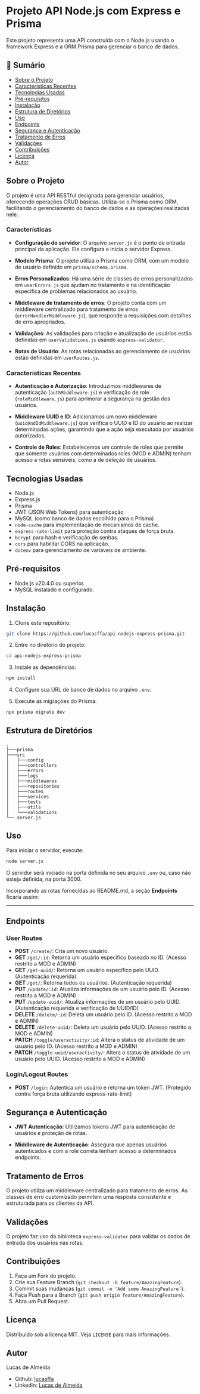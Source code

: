 # Projeto API Node.js com Express e Prisma

Este projeto representa uma API construída com o Node.js usando o framework Express e a ORM Prisma para gerenciar o banco de dados.

## 📌 Sumário

- [Sobre o Projeto](#sobre-o-projeto)
- [Características Recentes](#características-recentes)
- [Tecnologias Usadas](#tecnologias-usadas)
- [Pré-requisitos](#pré-requisitos)
- [Instalação](#instalação)
- [Estrutura de Diretórios](#estrutura-de-diretórios)
- [Uso](#uso)
- [Endpoints](#endpoints)
- [Segurança e Autenticação](#segurança-e-autenticação)
- [Tratamento de Erros](#tratamento-de-erros)
- [Validações](#validações)
- [Contribuições](#contribuições)
- [Licença](#licença)
- [Autor](#autor)

## Sobre o Projeto

O projeto é uma API RESTful designada para gerenciar usuários, oferecendo operações CRUD básicas. Utiliza-se o Prisma como ORM, facilitando o gerenciamento do banco de dados e as operações realizadas nele.

### Características

- **Configuração do servidor**: O arquivo `server.js` é o ponto de entrada principal da aplicação. Ele configura e inicia o servidor Express.

- **Modelo Prisma**: O projeto utiliza o Prisma como ORM, com um modelo de usuário definido em `prisma/schema.prisma`.

- **Erros Personalizados**: Há uma série de classes de erros personalizados em `userErrors.js` que ajudam no tratamento e na identificação específica de problemas relacionados ao usuário.

- **Middleware de tratamento de erros**: O projeto conta com um middleware centralizado para tratamento de erros (`errorHandlerMiddleware.js`), que responde a requisições com detalhes de erro apropriados.

- **Validações**: As validações para criação e atualização de usuários estão definidas em `userValidations.js` usando `express-validator`.

- **Rotas de Usuário**: As rotas relacionadas ao gerenciamento de usuários estão definidas em `userRoutes.js`.

### Características Recentes

- **Autenticação e Autorização**: Introduzimos middlewares de autenticação (`authMiddleware.js`) e verificação de role (`roleMiddleware.js`) para aprimorar a segurança na gestão dos usuários.

- **Middleware UUID e ID**: Adicionamos um novo middleware (`uuidAndIdMiddleware.js`) que verifica o UUID e ID do usuário ao realizar determinadas ações, garantindo que a ação seja executada por usuários autorizados.

- **Controle de Roles**: Estabelecemos um controle de roles que permite que somente usuários com determinados roles (MOD e ADMIN) tenham acesso a rotas sensíveis, como a de deleção de usuários.

## Tecnologias Usadas

- Node.js
- Express.js
- Prisma
- JWT (JSON Web Tokens) para autenticação
- MySQL (como banco de dados escolhido para o Prisma)
- `node-cache` para implementação de mecanismos de cache.
- `express-rate-limit` para proteção contra ataques de força bruta.
- `bcrypt` para hash e verificação de senhas.
- `cors` para habilitar CORS na aplicação.
- `dotenv` para gerenciamento de variáveis de ambiente.


## Pré-requisitos

- Node.js v20.4.0 ou superior.
- MySQL instalado e configurado.

## Instalação

1. Clone este repositório:
```bash
git clone https://github.com/lucasffa/api-nodejs-express-prisma.git
```

2. Entre no diretório do projeto:
```bash
cd api-nodejs-express-prisma
```

3. Instale as dependências:
```bash
npm install
```

4. Configure sua URL de banco de dados no arquivo `.env`.

5. Execute as migrações do Prisma:
```bash
npx prisma migrate dev
```

## Estrutura de Diretórios

```
.
├───prisma
├───src
│   ├───config
│   ├───controllers
│   ├───errors
│   ├───logs
│   ├───middlewares
│   ├───repositories
│   ├───routes
│   ├───services
│   ├───tests
│   ├───utils
│   └───validations
└── server.js
```

## Uso

Para iniciar o servidor, execute:

```bash
node server.js
```

O servidor será iniciado na porta definida no seu arquivo `.env` ou, caso não esteja definida, na porta 3000.

Incorporando as rotas fornecidas ao README.md, a seção **Endpoints** ficaria assim:

---

## Endpoints

### User Routes

- **POST** `/create/`: Cria um novo usuário.
- **GET** `/get/:id`: Retorna um usuário específico baseado no ID. (Acesso restrito a MOD e ADMIN)
- **GET** `/get-uuid/`: Retorna um usuário específico pelo UUID. (Autenticação requerida)
- **GET** `/get/`: Retorna todos os usuários. (Autenticação requerida)
- **PUT** `/update/:id`: Atualiza informações de um usuário pelo ID. (Acesso restrito a MOD e ADMIN)
- **PUT** `/update-uuid/`: Atualiza informações de um usuário pelo UUID. (Autenticação requerida e verificação de UUID/ID)
- **DELETE** `/delete/:id`: Deleta um usuário pelo ID. (Acesso restrito a MOD e ADMIN)
- **DELETE** `/delete-uuid/`: Deleta um usuário pelo UUID. (Acesso restrito a MOD e ADMIN)
- **PATCH** `/toggle/useractivity/:id`: Altera o status de atividade de um usuário pelo ID. (Acesso restrito a MOD e ADMIN)
- **PATCH** `/toggle-uuid/useractivity/`: Altera o status de atividade de um usuário pelo UUID. (Acesso restrito a MOD e ADMIN)

### Login/Logout Routes

- **POST** `/login`: Autentica um usuário e retorna um token JWT. (Protegido contra força bruta utilizando express-rate-limit)

## Segurança e Autenticação

- **JWT Autenticação**: Utilizamos tokens JWT para autenticação de usuários e proteção de rotas.

- **Middleware de Autenticação**: Assegura que apenas usuários autenticados e com a role correta tenham acesso a determinados endpoints.

## Tratamento de Erros

O projeto utiliza um middleware centralizado para tratamento de erros. As classes de erro customizado permitem uma resposta consistente e estruturada para os clientes da API.

## Validações

O projeto faz uso da biblioteca `express-validator` para validar os dados de entrada dos usuários nas rotas.

## Contribuições

1. Faça um Fork do projeto.
2. Crie sua Feature Branch (`git checkout -b feature/AmazingFeature`).
3. Commit suas mudanças (`git commit -m 'Add some AmazingFeature'`).
4. Faça Push para a Branch (`git push origin feature/AmazingFeature`).
5. Abra um Pull Request.

## Licença

Distribuído sob a licença MIT. Veja `LICENSE` para mais informações.

## Autor

Lucas de Almeida
- Github: [lucasffa](http://github.com/lucasffa/)
- LinkedIn: [Lucas de Almeida](https://www.linkedin.com/in/lucasffa/)
